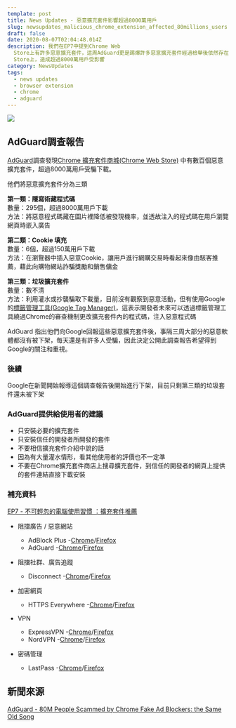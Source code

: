 ```yaml
---
template: post
title: News Updates - 惡意擴充套件影響超過8000萬用戶
slug: newsupdates_malicious_chrome_extension_affected_80millions_users
draft: false
date: 2020-08-07T02:04:48.014Z
description: 我們在EP7中提到Chrome Web
  Store上有許多惡意擴充套件，這周AdGuard更是踢爆許多惡意擴充套件經過檢舉後依然存在於Chrome Web Storehrome Web
  Store上，造成超過8000萬用戶受影響
category: NewsUpdates
tags:
  - news updates
  - browser extension
  - chrome
  - adguard
---
```

![](/media/adguard_maliciousextension_cover.jpg)

## AdGuard調查報告

[AdGuard](https://adguard.com/zh_tw/welcome.html)調查發現[Chrome 擴充套件商城(Chrome Web Store)](https://chrome.google.com/webstore/category/extensions?hl=zh-TW) 中有數百個惡意擴充套件，超過8000萬用戶受騙下載。

他們將惡意擴充套件分為三類

**第一類：隱寫術藏程式碼**\
數量：295個，超過8000萬用戶下載\
方法：將惡意程式碼藏在圖片裡降低被發現機率，並透故注入的程式碼在用戶瀏覽網頁時嵌入廣告

**第二類：Cookie 填充**\
數量：6個，超過150萬用戶下載\
方法：在瀏覽器中插入惡意Cookie，讓用戶進行網購交易時看起來像由駭客推薦，藉此向購物網站詐騙獎勵和銷售傭金

**第三類：垃圾擴充套件**\
數量：數不清\
方法：利用灌水或抄襲騙取下載量，目前沒有觀察到惡意活動，但有使用Google的[標籤管理工具(Google Tag Manager)](https://marketingplatform.google.com/intl/zh-CN_cn/about/tag-manager/)，這表示開發者未來可以透過標籤管理工具繞過Chrome的審查機制更改擴充套件內的程式碼，注入惡意程式碼

AdGuard 指出他們向Google回報這些惡意擴充套件後，事隔三周大部分的惡意軟體都沒有被下架，每天還是有許多人受騙，因此決定公開此調查報告希望得到Google的關注和重視。

### 後續

Google在新聞開始報導這個調查報告後開始進行下架，目前只剩第三類的垃圾套件還未被下架

### AdGuard提供給使用者的建議

* 只安裝必要的擴充套件 
* 只安裝信任的開發者所開發的套件
* 不要相信擴充套件介紹中說的話
* 因為有大量灌水情形，看其他使用者的評價也不一定準
* 不要在Chrome擴充套件商店上搜尋擴充套件，到信任的開發者的網頁上提供的套件連結直接下載安裝

### 補充資料

[EP7 - 不可輕忽的電腦使用習慣 ：擴充套件推薦](ep7-computer-habits-that-shouldnt-be-contempted#%E5%AE%89%E5%85%A8%E7%9A%84%E7%80%8F%E8%A6%BD%E7%B6%B2%E9%A0%81)

* 阻擋廣告 / 惡意網站

  * AdBlock Plus -[Chrome](https://chrome.google.com/webstore/detail/adblock-plus-free-ad-bloc/cfhdojbkjhnklbpkdaibdccddilifddb?hl=zh-TW)/[Firefox](https://addons.mozilla.org/zh-TW/firefox/addon/adblock-plus/)
  * AdGuard -[Chrome](https://chrome.google.com/webstore/detail/adguard-adblocker/bgnkhhnnamicmpeenaelnjfhikgbkllg?hl=zh-tw)/[Firefox](https://addons.mozilla.org/zh-TW/firefox/addon/adguard-adblocker)
* 阻擋社群、廣告追蹤

  * Disconnect -[Chrome](https://chrome.google.com/webstore/detail/disconnect/jeoacafpbcihiomhlakheieifhpjdfeo?hl=zh-tw)/[Firefox](https://addons.mozilla.org/zh-TW/firefox/addon/disconnect/)
* 加密網頁

  * HTTPS Everywhere -[Chrome](https://chrome.google.com/webstore/detail/https-everywhere/gcbommkclmclpchllfjekcdonpmejbdp?hl=zh-tw)/[Firefox](https://addons.mozilla.org/zh-TW/firefox/addon/https-everywhere/)
* VPN

  * ExpressVPN -[Chrome](https://chrome.google.com/webstore/detail/expressvpn-vpn-proxy-to-u/fgddmllnllkalaagkghckoinaemmogpe?hl=zh-tw)/[Firefox](https://addons.mozilla.org/zh-TW/firefox/addon/expressvpn/)
  * NordVPN -[Chrome](https://chrome.google.com/webstore/detail/nordvpn-1-vpn-proxy-exten/fjoaledfpmneenckfbpdfhkmimnjocfa?hl=zh-tw)/[Firefox](https://addons.mozilla.org/zh-TW/firefox/addon/nordvpn-proxy-extension/)
* 密碼管理

  * LastPass -[Chrome](https://chrome.google.com/webstore/detail/lastpass-free-password-ma/hdokiejnpimakedhajhdlcegeplioahd?hl=zh-tw)/[Firefox](https://addons.mozilla.org/zh-TW/firefox/addon/lastpass-password-manager/?src=search)

## 新聞來源

[AdGuard - 80M People Scammed by Chrome Fake Ad Blockers: the Same Old Song](https://adguard.com/en/blog/fake-ad-blockers-part-3.html)